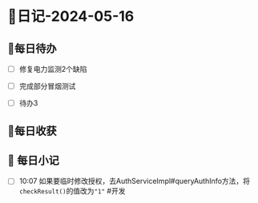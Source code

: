 # 📝日记-2024-05-16

## 📆每日待办
- [ ] 修复电力监测2个缺陷
- [ ] 完成部分冒烟测试
- [ ] 待办3


## 🛒每日收获


## 📝 每日小记

- [ ] 10:07 
    如果要临时修改授权，去AuthServiceImpl#queryAuthInfo方法，将`checkResult()`的值改为`"1"` #开发
     